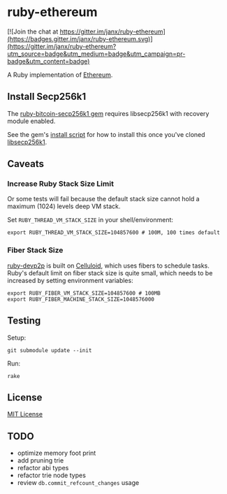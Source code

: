 # ruby-ethereum

[![Join the chat at https://gitter.im/janx/ruby-ethereum](https://badges.gitter.im/janx/ruby-ethereum.svg)](https://gitter.im/janx/ruby-ethereum?utm_source=badge&utm_medium=badge&utm_campaign=pr-badge&utm_content=badge)

A Ruby implementation of [Ethereum](https://ethereum.org).

## Install Secp256k1

The [ruby-bitcoin-secp256k1 gem](https://github.com/janx/ruby-bitcoin-secp256k1) requires libsecp256k1 with recovery module enabled.

See the gem's [install script](https://github.com/janx/ruby-bitcoin-secp256k1/blob/master/install_lib.sh) for how to install this once you've cloned [libsecp256k1](https://github.com/bitcoin-core/secp256k1/tree/7b549b1abc06fe1c640014603346b85c8bc83e0b).

## Caveats

### Increase Ruby Stack Size Limit

Or some tests will fail because the default stack size cannot hold a maximum (1024) levels
deep VM stack.

Set `RUBY_THREAD_VM_STACK_SIZE` in your shell/environment:

```
export RUBY_THREAD_VM_STACK_SIZE=104857600 # 100M, 100 times default
```

### Fiber Stack Size

[ruby-devp2p](https://github.com/janx/ruby-devp2p) is built on [Celluloid](https://github.com/celluloid/celluloid/), which
uses fibers to schedule tasks. Ruby's default limit on fiber stack size is quite small, which needs to be increased by setting environment variables:

```
export RUBY_FIBER_VM_STACK_SIZE=104857600 # 100MB
export RUBY_FIBER_MACHINE_STACK_SIZE=1048576000
```

## Testing
Setup:
```
git submodule update --init
```
Run:
```
rake
```
## License

[MIT License](LICENSE)

## TODO

* optimize memory foot print
* add pruning trie
* refactor abi types
* refactor trie node types
* review `db.commit_refcount_changes` usage
